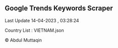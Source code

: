 

## Google Trends Keywords Scraper 
 
Last Update 14-04-2023 , 03:28:24

Country List :
VIETNAM.json



© Abdul Muttaqin 

